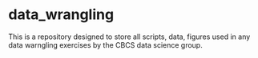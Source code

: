 # data_wrangling

This is a repository designed to store all scripts, data, figures used in any data warngling exercises by the CBCS data science group. 
